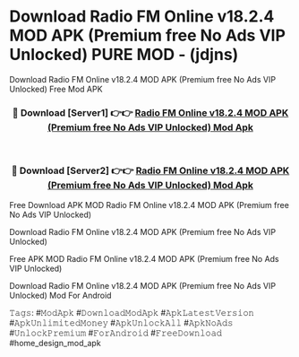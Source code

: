# Download Radio FM Online v18.2.4 MOD APK (Premium free No Ads VIP Unlocked) PURE MOD - (jdjns)
Download Radio FM Online v18.2.4 MOD APK (Premium free No Ads VIP Unlocked) Free Mod APK

<div align="center">
<h3>🔴 Download [Server1] 👉👉 <a href="https://apk-comot.site?title=Radio_FM_Online_v18.2.4_MOD_APK_(Premium_free_No_Ads_VIP_Unlocked)">Radio FM Online v18.2.4 MOD APK (Premium free No Ads VIP Unlocked) Mod Apk</a></h3><br>

<h3>🔴 Download [Server2] 👉👉 <a href="https://apk-comot.site?title=Radio_FM_Online_v18.2.4_MOD_APK_(Premium_free_No_Ads_VIP_Unlocked)">Radio FM Online v18.2.4 MOD APK (Premium free No Ads VIP Unlocked) Mod Apk</a></h3>
</div>


Free Download APK MOD Radio FM Online v18.2.4 MOD APK (Premium free No Ads VIP Unlocked)

Download Radio FM Online v18.2.4 MOD APK (Premium free No Ads VIP Unlocked) 

Free APK MOD Radio FM Online v18.2.4 MOD APK (Premium free No Ads VIP Unlocked) 

Download Radio FM Online v18.2.4 MOD APK (Premium free No Ads VIP Unlocked) Mod For Android

𝚃𝚊𝚐𝚜: #𝙼𝚘𝚍𝙰𝚙𝚔 #𝙳𝚘𝚠𝚗𝚕𝚘𝚊𝚍𝙼𝚘𝚍𝙰𝚙𝚔 #𝙰𝚙𝚔𝙻𝚊𝚝𝚎𝚜𝚝𝚅𝚎𝚛𝚜𝚒𝚘𝚗 #𝙰𝚙𝚔𝚄𝚗𝚕𝚒𝚖𝚒𝚝𝚎𝚍𝙼𝚘𝚗𝚎𝚢 #𝙰𝚙𝚔𝚄𝚗𝚕𝚘𝚌𝚔𝙰𝚕𝚕 #𝙰𝚙𝚔𝙽𝚘𝙰𝚍𝚜 #𝚄𝚗𝚕𝚘𝚌𝚔𝙿𝚛𝚎𝚖𝚒𝚞𝚖 #𝙵𝚘𝚛𝙰𝚗𝚍𝚛𝚘𝚒𝚍 #𝙵𝚛𝚎𝚎𝙳𝚘𝚠𝚗𝚕𝚘𝚊𝚍 #home_design_mod_apk